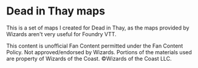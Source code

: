 # Dead in Thay maps

This is a set of maps I created for Dead in Thay, as the maps provided by
Wizards aren't very useful for Foundry VTT.

This content is unofficial Fan Content permitted under the Fan Content Policy.
Not approved/endorsed by Wizards. Portions of the materials used are property
of Wizards of the Coast. ©Wizards of the Coast LLC.
